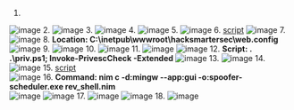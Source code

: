 1.
![image](https://github.com/user-attachments/assets/a872979f-3de7-4cad-a7ff-78a07d1ca7f9)
2.
![image](https://github.com/user-attachments/assets/4a5d667e-da90-42fb-be05-5624b6e4d28d)
3.
![image](https://github.com/user-attachments/assets/3762854a-daa4-4367-a4b7-44eed6cbd92c)
4.
![image](https://github.com/user-attachments/assets/ba791cdd-d04f-43ce-9e65-1c8ebcf5de33)
5.
![image](https://github.com/user-attachments/assets/6b397b87-3ca2-41e8-9917-5891ba6d9983)
6. [script](https://github.com/RhinoSecurityLabs/CVEs/tree/master/CVE-2020-5377_CVE-2021-21514)
![image](https://github.com/user-attachments/assets/f32a08bb-4d11-4db2-b4f9-1041cd08128f)
7.
![image](https://github.com/user-attachments/assets/b0ce54e0-e183-4b9c-8165-c37ea2117fc3)
8.
**Location: C:\inetpub\wwwroot\hacksmartersec\web.config** <br>
![image](https://github.com/user-attachments/assets/020a223a-e69a-4dd1-80cf-92df64e4e169)
9.
![image](https://github.com/user-attachments/assets/28293909-1512-4a82-81d6-a2f4e0ba48d3)
10.
![image](https://github.com/user-attachments/assets/71035249-538b-4a86-aa72-79e3522d8753)
11.
![image](https://github.com/user-attachments/assets/54bbe27c-28be-491f-989a-b166fd92114e)
![image](https://github.com/user-attachments/assets/77594fad-14ad-4e89-a825-c778d21d2164)
12.
**Script: . .\priv.ps1; Invoke-PrivescCheck -Extended**
![image](https://github.com/user-attachments/assets/daf6e285-bb73-48c0-9238-b005577d41a2)
13.
![image](https://github.com/user-attachments/assets/4cd23fdb-ccc4-45f0-b8f8-543ec5c9a0e4)
14.
![image](https://github.com/user-attachments/assets/b635b44f-514e-4a3d-a379-99589f15a3c9)
15. [script](https://github.com/Sn1r/Nim-Reverse-Shell?source=post_page-----96f3cd45a7c5---------------------------------------) <br>
![image](https://github.com/user-attachments/assets/566aeba0-da30-4423-ba9a-eddcaa6e5998)
16.
**Command: nim c -d:mingw --app:gui -o:spoofer-scheduler.exe rev_shell.nim** <br>
![image](https://github.com/user-attachments/assets/8644faea-dabf-405c-88e0-2582b3ceff90)
![image](https://github.com/user-attachments/assets/5fc68808-3440-473c-a6d5-49300a81d07b)
17.
![image](https://github.com/user-attachments/assets/de4fce3f-a1e1-4780-aa13-e18426c9dc60)
![image](https://github.com/user-attachments/assets/20780bbe-734a-4703-8982-e1148f82443c)
18.
![image](https://github.com/user-attachments/assets/85a04c57-1e24-48c0-a607-093286247313)


















